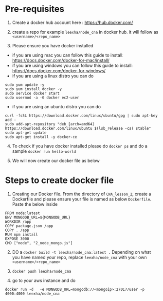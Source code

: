 # Pre-requisites # 

1) Create a docker hub account here : https://hub.docker.com/

2) create a repo for example ```leexha/node_cna``` in docker hub. it will follow as ```<username>/<repo_name>```

3) Please ensure you have docker installed

- if you are using mac you can follow this guide to install: https://docs.docker.com/docker-for-mac/install/
- if you are using windows you can follow this  guide to install: https://docs.docker.com/docker-for-windows/ 
- if you are using a linux distro you can do 

```
sudo yum update -y
sudo yum install docker -y
sudo service docker start
sudo usermod -a -G docker ec2-user
```

- if you are using an ubuntu distro you can do 

```
curl -fsSL https://download.docker.com/linux/ubuntu/gpg | sudo apt-key add -
sudo add-apt-repository "deb [arch=amd64] https://download.docker.com/linux/ubuntu $(lsb_release -cs) stable"
sudo apt-get update
sudo apt-get install -y docker-ce
```

4) To check if you have docker installed please do ```docker ps``` and do a sample ```docker run hello-world```

5) We will now create our docker file as below


# Steps to create docker file # 

1) Creating our Docker file. From the directory of ```CNA_lesson_2```, create a Dockerfile and please ensure your file is named as below ```Dockerfile```. Paste the below inside

```
FROM node:latest
ENV MONGODB_URL=${MONGODB_URL}
WORKDIR /app
COPY package.json /app
COPY . /app
RUN npm install
EXPOSE 3000
CMD ["node", "2_node_mongo.js"]
```
2) DO a ```docker build -t leexha/node_cna:latest .``` Depending on what you have named your repo, replace ```leexha/node_cna``` with your own ```<username>/<repo_name>```

3) ```docker push leexha/node_cna```

4) go to your aws instance and do 

```docker run -d   -e MONGODB_URL=mongodb://<mongoip>:27017/user -p 4000:4000 leexha/node_cna ```
